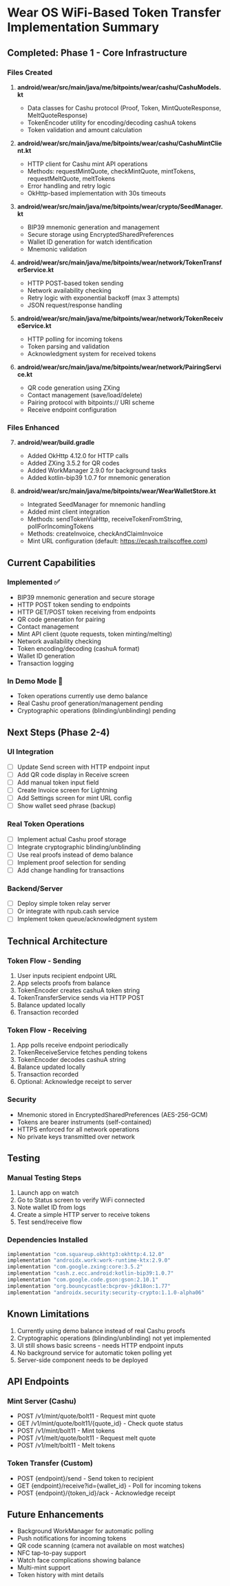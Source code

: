 # Wear OS WiFi-Based Token Transfer Implementation Summary

## Completed: Phase 1 - Core Infrastructure

### Files Created

1. **android/wear/src/main/java/me/bitpoints/wear/cashu/CashuModels.kt**

   - Data classes for Cashu protocol (Proof, Token, MintQuoteResponse, MeltQuoteResponse)
   - TokenEncoder utility for encoding/decoding cashuA tokens
   - Token validation and amount calculation

2. **android/wear/src/main/java/me/bitpoints/wear/cashu/CashuMintClient.kt**

   - HTTP client for Cashu mint API operations
   - Methods: requestMintQuote, checkMintQuote, mintTokens, requestMeltQuote, meltTokens
   - Error handling and retry logic
   - OkHttp-based implementation with 30s timeouts

3. **android/wear/src/main/java/me/bitpoints/wear/crypto/SeedManager.kt**

   - BIP39 mnemonic generation and management
   - Secure storage using EncryptedSharedPreferences
   - Wallet ID generation for watch identification
   - Mnemonic validation

4. **android/wear/src/main/java/me/bitpoints/wear/network/TokenTransferService.kt**

   - HTTP POST-based token sending
   - Network availability checking
   - Retry logic with exponential backoff (max 3 attempts)
   - JSON request/response handling

5. **android/wear/src/main/java/me/bitpoints/wear/network/TokenReceiveService.kt**

   - HTTP polling for incoming tokens
   - Token parsing and validation
   - Acknowledgment system for received tokens

6. **android/wear/src/main/java/me/bitpoints/wear/network/PairingService.kt**
   - QR code generation using ZXing
   - Contact management (save/load/delete)
   - Pairing protocol with bitpoints:// URI scheme
   - Receive endpoint configuration

### Files Enhanced

7. **android/wear/build.gradle**

   - Added OkHttp 4.12.0 for HTTP calls
   - Added ZXing 3.5.2 for QR codes
   - Added WorkManager 2.9.0 for background tasks
   - Added kotlin-bip39 1.0.7 for mnemonic generation

8. **android/wear/src/main/java/me/bitpoints/wear/WearWalletStore.kt**
   - Integrated SeedManager for mnemonic handling
   - Added mint client integration
   - Methods: sendTokenViaHttp, receiveTokenFromString, pollForIncomingTokens
   - Methods: createInvoice, checkAndClaimInvoice
   - Mint URL configuration (default: https://ecash.trailscoffee.com)

## Current Capabilities

### Implemented ✅

- BIP39 mnemonic generation and secure storage
- HTTP POST token sending to endpoints
- HTTP GET/POST token receiving from endpoints
- QR code generation for pairing
- Contact management
- Mint API client (quote requests, token minting/melting)
- Network availability checking
- Token encoding/decoding (cashuA format)
- Wallet ID generation
- Transaction logging

### In Demo Mode 🚧

- Token operations currently use demo balance
- Real Cashu proof generation/management pending
- Cryptographic operations (blinding/unblinding) pending

## Next Steps (Phase 2-4)

### UI Integration

- [ ] Update Send screen with HTTP endpoint input
- [ ] Add QR code display in Receive screen
- [ ] Add manual token input field
- [ ] Create Invoice screen for Lightning
- [ ] Add Settings screen for mint URL config
- [ ] Show wallet seed phrase (backup)

### Real Token Operations

- [ ] Implement actual Cashu proof storage
- [ ] Integrate cryptographic blinding/unblinding
- [ ] Use real proofs instead of demo balance
- [ ] Implement proof selection for sending
- [ ] Add change handling for transactions

### Backend/Server

- [ ] Deploy simple token relay server
- [ ] Or integrate with npub.cash service
- [ ] Implement token queue/acknowledgment system

## Technical Architecture

### Token Flow - Sending

1. User inputs recipient endpoint URL
2. App selects proofs from balance
3. TokenEncoder creates cashuA token string
4. TokenTransferService sends via HTTP POST
5. Balance updated locally
6. Transaction recorded

### Token Flow - Receiving

1. App polls receive endpoint periodically
2. TokenReceiveService fetches pending tokens
3. TokenEncoder decodes cashuA string
4. Balance updated locally
5. Transaction recorded
6. Optional: Acknowledge receipt to server

### Security

- Mnemonic stored in EncryptedSharedPreferences (AES-256-GCM)
- Tokens are bearer instruments (self-contained)
- HTTPS enforced for all network operations
- No private keys transmitted over network

## Testing

### Manual Testing Steps

1. Launch app on watch
2. Go to Status screen to verify WiFi connected
3. Note wallet ID from logs
4. Create a simple HTTP server to receive tokens
5. Test send/receive flow

### Dependencies Installed

```gradle
implementation "com.squareup.okhttp3:okhttp:4.12.0"
implementation "androidx.work:work-runtime-ktx:2.9.0"
implementation "com.google.zxing:core:3.5.2"
implementation "cash.z.ecc.android:kotlin-bip39:1.0.7"
implementation "com.google.code.gson:gson:2.10.1"
implementation "org.bouncycastle:bcprov-jdk18on:1.77"
implementation "androidx.security:security-crypto:1.1.0-alpha06"
```

## Known Limitations

1. Currently using demo balance instead of real Cashu proofs
2. Cryptographic operations (blinding/unblinding) not yet implemented
3. UI still shows basic screens - needs HTTP endpoint inputs
4. No background service for automatic token polling yet
5. Server-side component needs to be deployed

## API Endpoints

### Mint Server (Cashu)

- POST /v1/mint/quote/bolt11 - Request mint quote
- GET /v1/mint/quote/bolt11/{quote_id} - Check quote status
- POST /v1/mint/bolt11 - Mint tokens
- POST /v1/melt/quote/bolt11 - Request melt quote
- POST /v1/melt/bolt11 - Melt tokens

### Token Transfer (Custom)

- POST {endpoint}/send - Send token to recipient
- GET {endpoint}/receive?id={wallet_id} - Poll for incoming tokens
- POST {endpoint}/{token_id}/ack - Acknowledge receipt

## Future Enhancements

- Background WorkManager for automatic polling
- Push notifications for incoming tokens
- QR code scanning (camera not available on most watches)
- NFC tap-to-pay support
- Watch face complications showing balance
- Multi-mint support
- Token history with mint details
